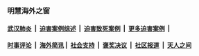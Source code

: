 
### 明慧海外之窗

####  [武汉肺炎](indexes/365.md?t=03292301) &nbsp;|&nbsp;  [迫害案例综述](indexes/328.md?t=03292301) &nbsp;|&nbsp; [迫害致死案例](indexes/277.md?t=03292301)  &nbsp;|&nbsp; [更多迫害案例](indexes/81.md?t=03292301)  &nbsp;|&nbsp; 
####  [时事评论](indexes/19.md?t=03292301) &nbsp;|&nbsp; [海外简讯](indexes/245.md?t=03292301)&nbsp;|&nbsp;  [社会支持](indexes/140.md?t=03292301) &nbsp;|&nbsp; [褒奖决议](indexes/282.md?t=03292301) &nbsp;|&nbsp; [社区报道](indexes/91.md?t=03292301)  &nbsp;|&nbsp; [天人之间](indexes/78.md?t=03292301) 

